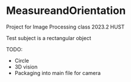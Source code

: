 # MeasureandOrientation
Project for Image Processing class 2023.2 HUST

Test subject is a rectangular object

TODO:
- Circle
- 3D vision
- Packaging into main file for camera
